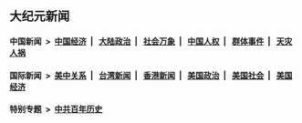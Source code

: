 ## 大纪元新闻

#### 中国新闻 &nbsp;>&nbsp; [中国经济](indexes/ncid283/README.md?05250845) &nbsp;| &nbsp; [大陆政治](indexes/ncid277/README.md?05250845) &nbsp;| &nbsp; [社会万象](indexes/ncid282/README.md?05250845) &nbsp;| &nbsp; [中国人权](indexes/ncid278/README.md?05250845) &nbsp;| &nbsp; [群体事件](indexes/ncid279/README.md?05250845) &nbsp;| &nbsp; [天灾人祸](indexes/ncid280/README.md?05250845)

#### 国际新闻 &nbsp;>&nbsp; [美中关系](indexes/nf1412576/README.md?05250845) &nbsp;| &nbsp; [台湾新闻](indexes/ncid1349361/README.md?05250845) &nbsp;| &nbsp; [香港新闻](indexes/ncid1349362/README.md?05250845) &nbsp;| &nbsp; [美国政治](indexes/ncid1078159/README.md?05250845) &nbsp;| &nbsp; [美国社会](indexes/ncid1078160/README.md?05250845) &nbsp;| &nbsp; [美国经济](indexes/ncid1078158/README.md?05250845)

#### 特别专题 &nbsp;>&nbsp; [中共百年历史](https://github.com/epoch-news/epoch-special/blob/master/README.md?05250845)  
